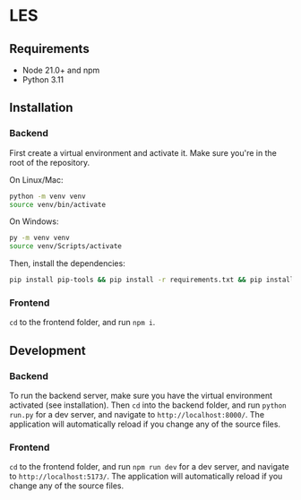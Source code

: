# LES

## Requirements

- Node 21.0+ and npm
- Python 3.11

## Installation

### Backend

First create a virtual environment and activate it. Make sure you're in the root of the repository.

On Linux/Mac:
```sh
python -m venv venv
source venv/bin/activate
```

On Windows:
```sh
py -m venv venv
source venv/Scripts/activate
```

Then, install the dependencies:
```sh
pip install pip-tools && pip install -r requirements.txt && pip install -r requirements.dev.txt
```

### Frontend

`cd` to the frontend folder, and run `npm i`.

## Development

### Backend

To run the backend server, make sure you have the virtual environment activated (see installation).
Then `cd` into the backend folder, and run `python run.py` for a dev server, and navigate to `http://localhost:8000/`. The application will automatically reload if you change any of the source files.

### Frontend

`cd` to the frontend folder, and run `npm run dev` for a dev server, and navigate to `http://localhost:5173/`. The application will automatically reload if you change any of the source files.
